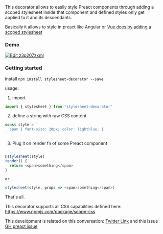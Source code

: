 This decorator allows to easily style Preact components through adding a scoped stylesheet inside that component and defined styles only get applied to it and its descendants.

Basically it allows to style in preact like Angular or [Vue does by adding a scoped stylesheet](https://vue-loader.vuejs.org/en/features/scoped-css.html)

### Demo

[![Edit z3p207zxml](https://codesandbox.io/static/img/play-codesandbox.svg)](https://codesandbox.io/s/z3p207zxml)

### Getting started

install `npm install stylesheet-decorator --save`

usage:

1. import
```javascript
import { stylesheet } from "stylesheet-decorator"
```

2. define a string with raw CSS content
```javascript
const style = `
  span { font-size: 20px; color: lightblue; }
`
```
3. Plug it on render fn of some Preact component

```javascript

@stylesheet(style)
render() {
  return <span>something</span>
}

or

stylesheet(style, props => <span>something</span>)
```
That's all.

This decorator supports all CSS capabilities defined here: https://www.npmjs.com/package/scope-css

This development is related on this conversation: [Twitter Link](https://twitter.com/k1r0s/status/919271946109554694) and this issue [GH preact issue](https://github.com/developit/preact/issues/909#issuecomment-336656084)
